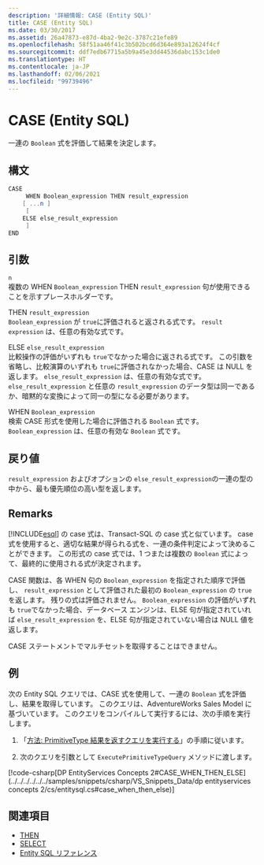 ```yaml
---
description: '詳細情報: CASE (Entity SQL)'
title: CASE (Entity SQL)
ms.date: 03/30/2017
ms.assetid: 26a47873-e87d-4ba2-9e2c-3787c21efe89
ms.openlocfilehash: 58f51aa46f41c3b502bcd6d364e893a12624f4cf
ms.sourcegitcommit: ddf7edb67715a5b9a45e3dd44536dabc153c1de0
ms.translationtype: HT
ms.contentlocale: ja-JP
ms.lasthandoff: 02/06/2021
ms.locfileid: "99739496"
---
```

# <a name="case-entity-sql"></a>CASE (Entity SQL)

一連の `Boolean` 式を評価して結果を決定します。  
  
## <a name="syntax"></a>構文  
  
```csharp  
CASE  
     WHEN Boolean_expression THEN result_expression
    [ ...n ]
     [
    ELSE else_result_expression
     ]
END  
```  
  
## <a name="arguments"></a>引数  

 `n`  
 複数の WHEN `Boolean_expression` THEN `result_expression` 句が使用できることを示すプレースホルダーです。  
  
 THEN `result_expression`  
 `Boolean_expression` が `true`に評価されると返される式です。 `result expression` は、任意の有効な式です。  
  
 ELSE `else_result_expression`  
 比較操作の評価がいずれも `true`でなかった場合に返される式です。 この引数を省略し、比較演算のいずれも `true`に評価されなかった場合、CASE は NULL を返します。 `else_result_expression` は、任意の有効な式です。 `else_result_expression` と任意の `result_expression` のデータ型は同一であるか、暗黙的な変換によって同一の型になる必要があります。  
  
 WHEN `Boolean_expression`  
 検索 CASE 形式を使用した場合に評価される `Boolean` 式です。 `Boolean_expression` は、任意の有効な `Boolean` 式です。  
  
## <a name="return-value"></a>戻り値  

 `result_expression` およびオプションの `else_result_expression`の一連の型の中から、最も優先順位の高い型を返します。  
  
## <a name="remarks"></a>Remarks  

 [!INCLUDE[esql](../../../../../../includes/esql-md.md)] の case 式は、Transact-SQL の case 式と似ています。 case 式を使用すると、適切な結果が得られる式を、一連の条件判定によって決めることができます。 この形式の case 式では、1 つまたは複数の `Boolean` 式によって、最終的に使用される式が決定されます。  
  
 CASE 関数は、各 WHEN 句の `Boolean_expression` を指定された順序で評価し、 `result_expression` として評価された最初の `Boolean_expression` の `true`を返します。 残りの式は評価されません。 `Boolean_expression` の評価がいずれも `true`でなかった場合、データベース エンジンは、ELSE 句が指定されていれば `else_result_expression` を、ELSE 句が指定されていない場合は NULL 値を返します。  
  
 CASE ステートメントでマルチセットを取得することはできません。  
  
## <a name="example"></a>例  

 次の Entity SQL クエリでは、CASE 式を使用して、一連の `Boolean` 式を評価し、結果を取得しています。 このクエリは、AdventureWorks Sales Model に基づいています。 このクエリをコンパイルして実行するには、次の手順を実行します。  
  
1. 「[方法: PrimitiveType 結果を返すクエリを実行する](../how-to-execute-a-query-that-returns-primitivetype-results.md)」の手順に従います。  
  
2. 次のクエリを引数として `ExecutePrimitiveTypeQuery` メソッドに渡します。  
  
 [!code-csharp[DP EntityServices Concepts 2#CASE_WHEN_THEN_ELSE](../../../../../../samples/snippets/csharp/VS_Snippets_Data/dp entityservices concepts 2/cs/entitysql.cs#case_when_then_else)]  
  
## <a name="see-also"></a>関連項目

- [THEN](then-entity-sql.md)
- [SELECT](select-entity-sql.md)
- [Entity SQL リファレンス](entity-sql-reference.md)
